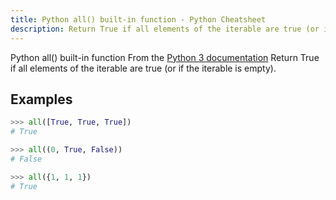 ```yaml
---
title: Python all() built-in function - Python Cheatsheet
description: Return True if all elements of the iterable are true (or if the iterable is empty).
---
```


<base-title :title="frontmatter.title" :description="frontmatter.description">
Python all() built-in function
</base-title>

<base-disclaimer>
  <base-disclaimer-title>
    From the <a target="_blank" href="https://docs.python.org/3/library/functions.html#all">Python 3 documentation</a>
  </base-disclaimer-title>
  <base-disclaimer-content>
    Return True if all elements of the iterable are true (or if the iterable is empty).
  </base-disclaimer-content>
</base-disclaimer>

## Examples

```python
>>> all([True, True, True])
# True

>>> all((0, True, False))
# False

>>> all({1, 1, 1})
# True
```
